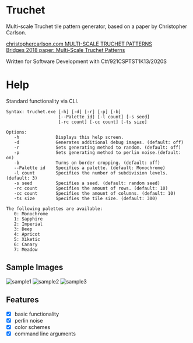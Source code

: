 # Truchet
Multi-scale Truchet tile pattern generator, based on a paper by Christopher Carlson.

[christophercarlson.com MULTI-SCALE TRUCHET PATTERNS](https://christophercarlson.com/portfolio/multi-scale-truchet-patterns/) </br>
[Bridges 2018 paper: Multi-Scale Truchet Patterns](http://archive.bridgesmathart.org/2018/bridges2018-39.html) </br>

Written for Software Development with C#/921CSPTST1K13/2020S

# Help
Standard functionality via CLI.
```
Syntax: truchet.exe [-h] [-d] [-r] [-p] [-b]
                    [--Palette id] [-l count] [-s seed]
                    [-rc count] [-cc count] [-ts size]

Options:
   -h              Displays this help screen.
   -d              Generates additional debug images. (default: off)
   -r              Sets generating method to random. (default: off)
   -p              Sets generating method to perlin noise.(default: on)
   -b              Turns on border cropping. (default: off)
   --Palette id    Specifies a palette. (default: Monochrome)
   -l count        Specifies the number of subdivision levels. (default: 3)
   -s seed         Specifies a seed. (default: random seed)
   -rc count       Specifies the amount of rows. (default: 10)
   -cc count       Specifies the amount of columns. (default: 10)
   -ts size        Specifies the tile size. (default: 300)

The following palettes are available:
   0: Monochrome
   1: Sapphire
   2: Imperial
   3: Deep
   4: Apricot
   5: Xiketic
   6: Canary
   7: Meadow
```
## Sample Images

![sample1](https://user-images.githubusercontent.com/32034333/81904386-8160fd80-95c3-11ea-9840-5bce8c946883.png)
![sample2](https://user-images.githubusercontent.com/32034333/81904407-8920a200-95c3-11ea-94e9-94c8e7fbe2ff.png)
![sample3](https://user-images.githubusercontent.com/32034333/81904423-8cb42900-95c3-11ea-9c69-c644c8e17ad8.png)


## Features
- [x] basic functionality
- [x] perlin noise
- [x] color schemes
- [x] command line arguments
